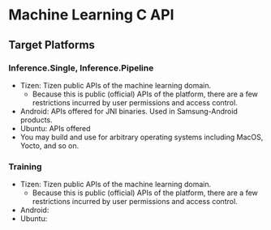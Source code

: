# Machine Learning C API


## Target Platforms


### Inference.Single, Inference.Pipeline

- Tizen: Tizen public APIs of the machine learning domain.
    - Because this is public (official) APIs of the platform, there are a few restrictions incurred by user permissions and access control.
- Android: APIs offered for JNI binaries. Used in Samsung-Android products.
- Ubuntu: APIs offered
- You may build and use for arbitrary operating systems including MacOS, Yocto, and so on.

### Training

- Tizen: Tizen public APIs of the machine learning domain.
    - Because this is public (official) APIs of the platform, there are a few restrictions incurred by user permissions and access control.
- Android:
- Ubuntu:


